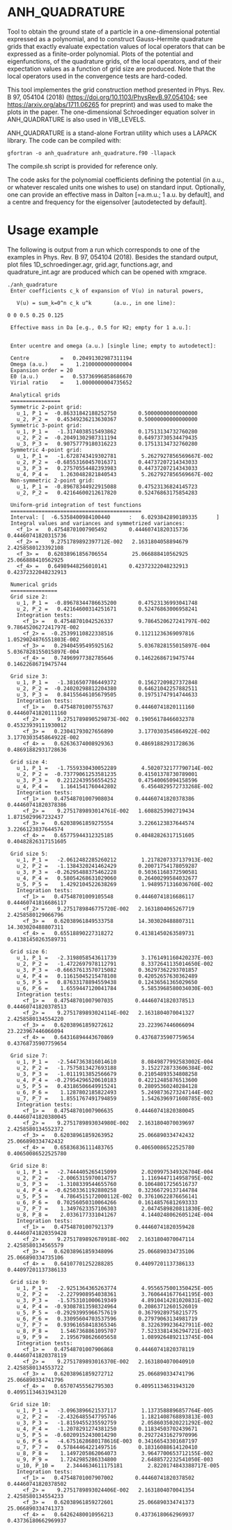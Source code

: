 ANH_QUADRATURE
==============
Tool to obtain the ground state of a particle in a one-dimensional
potential expressed as a polynomial, and to construct Gauss-Hermite
quadrature grids that exactly evaluate expectation values of local
operators that can be expressed as a finite-order polynomial.  Plots
of the potential and eigenfunctions, of the quadrature grids, of the
local operators, and of their expectation values as a function of grid
size are produced.  Note that the local operators used in the
convergence tests are hard-coded.

This tool implementes the grid construction method presented in Phys.
Rev. B 97, 054104 (2018) (https://doi.org/10.1103/PhysRevB.97.054104;
see https://arxiv.org/abs/1711.06265 for preprint) and was used to
make the plots in the paper.  The one-dimensional Schroedinger
equation solver in ANH_QUADRATURE is also used in VIB_LEVELS.

ANH_QUADRATURE is a stand-alone Fortran utility which uses a LAPACK
library.  The code can be compiled with:

```
gfortran -o anh_quadrature anh_quadrature.f90 -llapack
```

The compile.sh script is provided for reference only.

The code asks for the polynomial coefficients defining the potential
(in a.u., or whatever rescaled units one wishes to use) on standard
input.  Optionally, one can provide an effective mass in Dalton
[=a.m.u.; 1 a.u. by default], and a centre and frequency for the
eigensolver [autodetected by default].

Usage example
=============
The following is output from a run which corresponds to one of the
examples in Phys. Rev. B 97, 054104 (2018).  Besides the standard
output, plot files 1D_schroedinger.agr, grid.agr, functions.agr, and
quadrature_int.agr are produced which can be opened with xmgrace.

```
./anh_quadrature 
 Enter coefficients c_k of expansion of V(u) in natural powers,

   V(u) = sum_k=0^n c_k u^k       (a.u., in one line):

0 0 0.5 0.25 0.125

 Effective mass in Da [e.g., 0.5 for H2; empty for 1 a.u.]:


 Enter ucentre and omega (a.u.) [single line; empty to autodetect]:

 Centre          =   0.20491302987311194     
 Omega (a.u.)    =    1.2100000000000004     
 Expansion order = 20
 E0 (a.u.)       =   0.53736996858686670     
 Virial ratio    =    1.0000000004735652     

 Analytical grids
 ================
 Symmetric 2-point grid:
   u_1, P_1 =  -0.86331842188252750       0.50000000000000000     
   u_2, P_2 =   0.45349236213630367       0.50000000000000000     
 Symmetric 3-point grid:
   u_1, P_1 =   -1.3174038515493862       0.17513134732760280     
   u_2, P_2 =  -0.20491302987311194       0.64973730534479435     
   u_3, P_3 =   0.90757779180316223       0.17513134732760280     
 Symmetric 4-point grid:
   u_1, P_1 =   -1.6728743419302781        5.2627927856569667E-002
   u_2, P_2 =  -0.68553160457016371       0.44737207214343033     
   u_3, P_3 =   0.27570554482393983       0.44737207214343033     
   u_4, P_4 =    1.2630482821840543        5.2627927856569667E-002
 Non-symmetric 2-point grid:
   u_1, P_1 =  -0.89678344922915088       0.47523136824145723     
   u_2, P_2 =   0.42164600212617820       0.52476863175854283     

 Uniform-grid integration of test functions
 ==========================================
 Interval: [  -6.5358400984100440      :   6.0293842890189335      ]
 Integral values and variances and symmetrized variances:
   <f_1> =   0.47548701007905492       0.44460741820315736       0.44460741820315736     
   <f_2> =    9.2751789892397712E-002   2.1631804058894679        2.4258580123392108     
   <f_3> =   0.62038961856706554        25.066888410562925        25.066888410562925     
   <f_4> =   0.64989448256010141       0.42372322048232913       0.42372322048232913     

 Numerical grids
 ===============
 Grid size 2:
   u_1, P_1 =  -0.89678344786635200       0.47523136993041748     
   u_2, P_2 =   0.42164600314251671       0.52476863006958241     
   Integration tests:
     <f_1> =   0.47548701042526337        9.7864520627241797E-002   9.7864520627241797E-002
     <f_2> =  -0.25399110822338516       0.11211236369097816        1.0529024876551803E-002
     <f_3> =   0.29404595495925162        5.0367828155015897E-004   5.0367828155015897E-004
     <f_4> =   0.74969977382785646       0.14622686719475744       0.14622686719475744     

 Grid size 3:
   u_1, P_1 =   -1.3816507786449372       0.15627209827372848     
   u_2, P_2 =  -0.24020298812204380       0.64621042257882511     
   u_3, P_3 =   0.84155646105679505       0.19751747914744633     
   Integration tests:
     <f_1> =   0.47548701007557637       0.44460741820111160       0.44460741820111160     
     <f_2> =    9.2751789890529873E-002  0.19056178466032378       0.45323939111930012     
     <f_3> =   0.23041793027656890        3.1770303545864922E-002   3.1770303545864922E-002
     <f_4> =   0.62636374008929363       0.48691882931728636       0.48691882931728636     

 Grid size 4:
   u_1, P_1 =   -1.7559330430052289        4.5020732177790714E-002
   u_2, P_2 =  -0.73779061253581235       0.41501378730789001     
   u_3, P_3 =   0.22122439556554252       0.47540065094158596     
   u_4, P_4 =    1.1641541760442802        6.4564829572733268E-002
   Integration tests:
     <f_1> =   0.47548701007908034       0.44460741820378386       0.44460741820378386     
     <f_2> =    9.2751789893014761E-002   1.6088253902719434        1.8715029967232437     
     <f_3> =   0.62038961859275554        3.2266123837644574        3.2266123837644574     
     <f_4> =   0.65775944312325185       0.40482826317151605       0.40482826317151605     

 Grid size 5:
   u_1, P_1 =   -2.0612482285260212        1.2178207337137913E-002
   u_2, P_2 =   -1.1384320241462429       0.20071754178059287     
   u_3, P_3 =  -0.26295488375462228       0.50361168372590581     
   u_4, P_4 =   0.58054268631029060       0.26400299584032677     
   u_5, P_5 =    1.4292104522638269        1.9489571316036760E-002
   Integration tests:
     <f_1> =   0.47548701009105548       0.44460741816686117       0.44460741816686117     
     <f_2> =    9.2751789846775720E-002   2.1631804065267719        2.4258580129066796     
     <f_3> =   0.62038961849533758        14.303020488807311        14.303020488807311     
     <f_4> =   0.65518890227318272       0.41381450263589731       0.41381450263589731     

 Grid size 6:
   u_1, P_1 =   -2.3198058543611739        3.1761491160420237E-003
   u_2, P_2 =   -1.4722697978112791        8.3372641135014650E-002
   u_3, P_3 =  -0.66637613570715082       0.36297362293701857     
   u_4, P_4 =   0.11615045215478108       0.42052657630362489     
   u_5, P_5 =   0.87633178894559438       0.12436561365029650     
   u_6, P_6 =    1.6559447120041784        5.5853968580034030E-003
   Integration tests:
     <f_1> =   0.47548701007907035       0.44460741820378513       0.44460741820378513     
     <f_2> =    9.2751789893024114E-002   2.1631804070041327        2.4258580134554220     
     <f_3> =   0.62038961859272612        23.223967446066094        23.223967446066094     
     <f_4> =   0.64316894443670869       0.43768735907759654       0.43768735907759654     

 Grid size 7:
   u_1, P_1 =   -2.5447363816014610        8.0849877992583002E-004
   u_2, P_2 =   -1.7575813427693188        3.1522728733606384E-002
   u_3, P_3 =   -1.0111913852566679       0.21054893534808258     
   u_4, P_4 =  -0.27954296520610183       0.42212485876513600     
   u_5, P_5 =   0.43186506649915241       0.28095360240284128     
   u_6, P_6 =    1.1287802185822493        5.2498736273247144E-002
   u_7, P_7 =    1.8551767491794859        1.5426396971608785E-003
   Integration tests:
     <f_1> =   0.47548701007906635       0.44460741820380045       0.44460741820380045     
     <f_2> =    9.2751789893034980E-002   2.1631804070039697        2.4258580134552372     
     <f_3> =   0.62038961859263952        25.066890334742432        25.066890334742432     
     <f_4> =   0.65836836111483765       0.40650086522525780       0.40650086522525780     

 Grid size 8:
   u_1, P_1 =   -2.7444405265415099        2.0209975349326704E-004
   u_2, P_2 =   -2.0065315970014757        1.1169447114958795E-002
   u_3, P_3 =   -1.3108339544655760       0.10648017256516737     
   u_4, P_4 =  -0.62503361192880258       0.32366729137144784     
   u_5, P_5 =    4.7864515172000112E-002  0.37610622876656141     
   u_6, P_6 =   0.70256050310064266       0.16148576812693333     
   u_7, P_7 =    1.3497623357106303        2.0474589820811830E-002
   u_8, P_8 =    2.0336177331041267        4.1440248062605124E-004
   Integration tests:
     <f_1> =   0.47548701007921379       0.44460741820359428       0.44460741820359428     
     <f_2> =    9.2751789892678918E-002   2.1631804070047114        2.4258580134565579     
     <f_3> =   0.62038961859348096        25.066890334735106        25.066890334735106     
     <f_4> =   0.64107701252288285       0.44097201137386133       0.44097201137386133     

 Grid size 9:
   u_1, P_1 =   -2.9251364365263774        4.9556575001350425E-005
   u_2, P_2 =   -2.2279908954038361        3.7606441677641195E-003
   u_3, P_3 =   -1.5753101000619349        4.8910414281020831E-002
   u_4, P_4 =  -0.93087813598324964       0.20863712601526019     
   u_5, P_5 =  -0.29293995966757619       0.36799289758215775     
   u_6, P_6 =   0.33095604703537596       0.27979063134981719     
   u_7, P_7 =   0.93961658418365346        8.3226399236427911E-002
   u_8, P_8 =    1.5467368861095707        7.5233381436294721E-003
   u_9, P_9 =    2.1956798626605658        1.0899264892113745E-004
   Integration tests:
     <f_1> =   0.47548701007906868       0.44460741820378119       0.44460741820378119     
     <f_2> =    9.2751789893016370E-002   2.1631804070040910        2.4258580134553722     
     <f_3> =   0.62038961859272712        25.066890334741796        25.066890334741796     
     <f_4> =   0.65707455562795303       0.40951134631943120       0.40951134631943120     

 Grid size 10:
   u_1, P_1 =   -3.0963896621537117        1.1373588896857764E-005
   u_2, P_2 =   -2.4326485547795746        1.1821408768893813E-003
   u_3, P_3 =   -1.8159455235592759        2.0586035020221292E-002
   u_4, P_4 =   -1.2078291274381250       0.11834503702439671     
   u_5, P_5 =  -0.60209152430014290       0.29272431627970996     
   u_6, P_6 =   -4.6751628680178616E-003  0.34166543301687197     
   u_7, P_7 =   0.57844464221497516       0.18316088614120410     
   u_8, P_8 =    1.1497205862064073        3.9647700653712155E-002
   u_9, P_9 =    1.7242985286334800        2.6488572232541050E-003
   u_10, P_10 =    2.3444634611175181        2.8220174843388717E-005
   Integration tests:
     <f_1> =   0.47548701007907002       0.44460741820378502       0.44460741820378502     
     <f_2> =    9.2751789893024406E-002   2.1631804070041354        2.4258580134554233     
     <f_3> =   0.62038961859272601        25.066890334741373        25.066890334741373     
     <f_4> =   0.64262480010956213       0.43736180662969937       0.43736180662969937     
```
